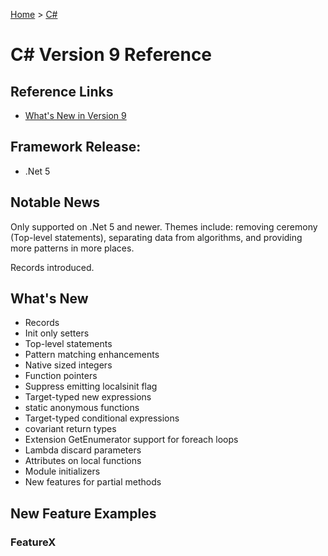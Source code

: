[Home](../) > [C#](../csharp/)

# C# Version 9 Reference

## Reference Links

- [What's New in Version 9](https://docs.microsoft.com/en-us/dotnet/csharp/whats-new/csharp-9)

## Framework Release:

- .Net 5

## Notable News

Only supported on .Net 5 and newer. Themes include: removing ceremony (Top-level statements), separating data from algorithms, and providing more patterns in more places.

Records introduced.

## What's New

- Records
- Init only setters
- Top-level statements
- Pattern matching enhancements
- Native sized integers
- Function pointers
- Suppress emitting localsinit flag
- Target-typed new expressions
- static anonymous functions
- Target-typed conditional expressions
- covariant return types
- Extension GetEnumerator support for foreach loops
- Lambda discard parameters
- Attributes on local functions
- Module initializers
- New features for partial methods

## New Feature Examples

### FeatureX
